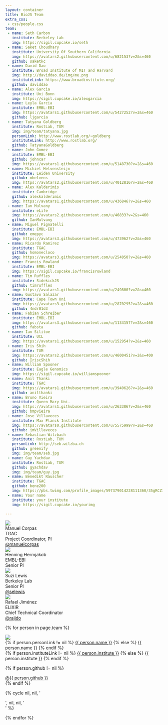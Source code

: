 ```yaml
---
layout: container
title: BioJS Team
extra_css:
 - css/people.css
team: 
 - name: Seth Carbon
   institute: Berkeley Lab
   img: https://sigil.cupcake.io/seth
 - name: Saket Choudhary
   institute: University Of Southern California
   img: https://avatars2.githubusercontent.com/u/682153?v=2&s=460
   github: saketkc
 - name: David Dao
   institute: Broad Institute of MIT and Harvard
   img: http://daviddao.de/img/me.png
   instituteLink: https://www.broadinstitute.org/
   github: daviddao
 - name: Alex Garcia
   institute: Uni Bonn
   img: https://sigil.cupcake.io/alexgarcia
 - name: Leyla Garcia
   institute: EMBL-EBI
   img: https://avatars1.githubusercontent.com/u/5427252?v=2&s=460
   github: ljgarcia
 - name: Tatyana Goldberg
   institute: RostLab, TUM
   img: img/team/tatyana.jpg
   personLink: http://www.rostlab.org/~goldberg
   instituteLink: http://www.rostlab.org/
   github: TatyanaGoldberg
 - name: John Gomez
   institute: EMBL-EBI
   github: johncar
   img: https://avatars1.githubusercontent.com/u/5148730?v=2&s=460
 - name: Michiel Helvensteijn
   institute: Leiden University
   github: mhelvens
   img: https://avatars2.githubusercontent.com/u/4012816?v=2&s=460
 - name: Alex Kalderimis
   institute: Cambridge
   github: alexkalderimis
   img: https://avatars1.githubusercontent.com/u/436846?v=2&s=460
 - name: Ian Mulvany
   institute: eLife
   img: https://avatars2.githubusercontent.com/u/46833?v=2&s=460
   github: IanMulvany
 - name: Miguel Pignatelli
   institute: EMBL-EBI
   github: emepyc
   img: https://avatars3.githubusercontent.com/u/473962?v=2&s=460
 - name: Ricardo Ramirez
   institute: TGAC
   github: homonecloco
   img: https://avatars3.githubusercontent.com/u/254050?v=2&s=460
 - name: Francis Rowland
   institute: EMBL-EBI
   img: https://sigil.cupcake.io/francisrowland
 - name: Tim Ruffles
   institute: SidekickJS
   github: timruffles
   img: https://avatars1.githubusercontent.com/u/249800?v=2&s=460
 - name: Gustavo Salazar
   institute: Cape Town Uni
   img: https://avatars3.githubusercontent.com/u/2870295?v=2&s=460
   github: 4ndr01d3
 - name: Fabian Schreiber
   institute: EMBL-EBI
   img: https://avatars3.githubusercontent.com/u/1134157?v=2&s=460
   github: fabsta
 - name: Ian Silitoe
   institute: UCL
   img: https://avatars1.githubusercontent.com/u/152954?v=2&s=460
 - name: Iris Shih
   institute: TUM
   img: https://avatars2.githubusercontent.com/u/4600451?v=2&s=400
   github: IriscShih
 - name: William Spooner
   institute: Eagle Genomics
   img: https://sigil.cupcake.io/williamspooner
 - name: Anil Thanki
   institute: TGAC
   img: https://avatars1.githubusercontent.com/u/3940626?v=2&s=460
   github: anilthanki
 - name: Bruno Vieira
   institute: Queen Mary Uni.
   img: https://avatars1.githubusercontent.com/u/263386?v=2&s=460
   github: bmpvieira
 - name: Jose Villaveces
   institute: Max Planck Institute
   img: https://avatars0.githubusercontent.com/u/5575999?v=2&s=460
   github: jmVillaveces
 - name: Sebastian Wilzbach
   institute: RostLab, TUM
   personLink: http://seb.wilzba.ch
   github: greenify
   img: img/team/seb.jpg
 - name: Guy Yachdav
   institute: RostLab, TUM
   github: gyachdav
   img: img/team/guy.jpg
 - name: Benedikt Rauscher
   institute: TGAC
   github: bene200
   img: https://pbs.twimg.com/profile_images/597379014228111360/35gRCZik.png
 - name: Your name
   institute: your institute
   img: https://sigil.cupcake.io/yourimg

---
```


<!-- 
IMPORTANT: please upload your image in img/team and read the README their (1:1 dimension, max 200px)
-->

<div id="people-container">

<div class="row">

<div class="col-md-2 col-xs-4">
<img src="img/team/manuelcorpas.jpg">
<div class="people-name"> Manuel Corpas </div>
<div class="people-institution"> TGAC </div>
<div class="people-position"> Project Coordinator, PI </div>
<div class="github-link"><a href="https://github.com/manuelcorpas">@manuelcorpas</a></div>
</div>

<div class="col-md-2 col-xs-4">
<img src="https://www.ebi.ac.uk/sites/ebi.ac.uk/files/styles/medium/public/person/image/Hermjakob_Henning_72.jpg">
<div class="people-name"> Henning Hermjakob </div>
<div class="people-institution"> EMBL-EBI </div>
<div class="people-position"> Senior PI </div>
</div>

<div class="col-md-2 col-xs-4">
<img src="https://sigil.cupcake.io/suzi">
<div class="people-name"> Suzi Lewis </div>
<div class="people-institution"> Berkeley Lab </div>
<div class="people-position"> Senior PI </div>
<div class="github-link"><a href="https://github.com/selewis">@selewis</a></div>
</div>

<div class="col-md-2 col-xs-4">
<img src="https://avatars1.githubusercontent.com/u/2062396?v=2&s=460">
<div class="people-name"> Rafael Jiménez  </div>
<div class="people-institution"> ELIXIR </div>
<div class="people-position"> Chief Technical Coordinator </div>
<div class="github-link"><a href="https://github.com/rajido">@rajido</a></div>
</div>


<div class="clearfix"> </div>

</div>

<div class="row">

{% for person in page.team %}

<div class="col-md-2 col-xs-4">
<img src="{{ person.img }}">
<div class="people-name">
{% if person.personLink != nil %}
<a href="{{ person.personLink }}">{{ person.name }}</a>
{% else %}
{{ person.name }}
{% endif %}
</div>
<div class="people-institution">
{% if person.instituteLink != nil %}
<a href="{{ person.instituteLink }}">{{ person.institute }}</a>
{% else %}
{{ person.institute }}
{% endif %}
</div>

{% if person.github != nil %}
<div class="github-link">
<a href="https://github.com/{{ person.github }}">@{{ person.github }}</a>
</div>
{% endif %}

</div>

{% cycle nil, nil, '<div class="visible-xs clearfix"> </div>', nil, nil, '<div class="clearfix"> </div>' %}

{% endfor %}

</div>




</div>

